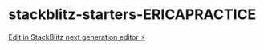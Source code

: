 # stackblitz-starters-ERICAPRACTICE

[Edit in StackBlitz next generation editor ⚡️](https://stackblitz.com/~/github.com/JemsYao/stackblitz-starters-ERICAPRACTICE)